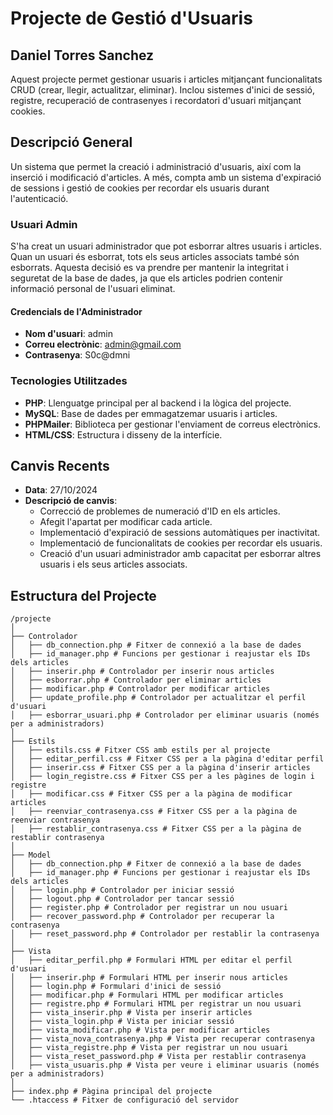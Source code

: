 # Projecte de Gestió d'Usuaris
## Daniel Torres Sanchez

Aquest projecte permet gestionar usuaris i articles mitjançant funcionalitats CRUD (crear, llegir, actualitzar, eliminar). Inclou sistemes d'inici de sessió, registre, recuperació de contrasenyes i recordatori d'usuari mitjançant cookies.

## Descripció General

Un sistema que permet la creació i administració d'usuaris, així com la inserció i modificació d'articles. A més, compta amb un sistema d'expiració de sessions i gestió de cookies per recordar els usuaris durant l'autenticació.

### Usuari Admin

S'ha creat un usuari administrador que pot esborrar altres usuaris i articles. Quan un usuari és esborrat, tots els seus articles associats també són esborrats. Aquesta decisió es va prendre per mantenir la integritat i seguretat de la base de dades, ja que els articles podrien contenir informació personal de l'usuari eliminat.

#### Credencials de l'Administrador
- **Nom d'usuari**: admin
- **Correu electrònic**: admin@gmail.com
- **Contrasenya**: S0c@dmni

### Tecnologies Utilitzades

- **PHP**: Llenguatge principal per al backend i la lògica del projecte.
- **MySQL**: Base de dades per emmagatzemar usuaris i articles.
- **PHPMailer**: Biblioteca per gestionar l'enviament de correus electrònics.
- **HTML/CSS**: Estructura i disseny de la interfície.

## Canvis Recents

- **Data**: 27/10/2024
- **Descripció de canvis**:
    - Correcció de problemes de numeració d'ID en els articles.
    - Afegit l'apartat per modificar cada article.
    - Implementació d'expiració de sessions automàtiques per inactivitat.
    - Implementació de funcionalitats de cookies per recordar els usuaris.
    - Creació d'un usuari administrador amb capacitat per esborrar altres usuaris i els seus articles associats.

## Estructura del Projecte

```plaintext
/projecte
│
├── Controlador
│   ├── db_connection.php # Fitxer de connexió a la base de dades
│   ├── id_manager.php # Funcions per gestionar i reajustar els IDs dels articles
│   ├── inserir.php # Controlador per inserir nous articles
│   ├── esborrar.php # Controlador per eliminar articles
│   ├── modificar.php # Controlador per modificar articles
│   ├── update_profile.php # Controlador per actualitzar el perfil d'usuari
│   ├── esborrar_usuari.php # Controlador per eliminar usuaris (només per a administradors)
│
├── Estils
│   ├── estils.css # Fitxer CSS amb estils per al projecte
│   ├── editar_perfil.css # Fitxer CSS per a la pàgina d'editar perfil
│   ├── inserir.css # Fitxer CSS per a la pàgina d'inserir articles
│   ├── login_registre.css # Fitxer CSS per a les pàgines de login i registre
│   ├── modificar.css # Fitxer CSS per a la pàgina de modificar articles
│   ├── reenviar_contrasenya.css # Fitxer CSS per a la pàgina de reenviar contrasenya
│   ├── restablir_contrasenya.css # Fitxer CSS per a la pàgina de restablir contrasenya
│
├── Model
│   ├── db_connection.php # Fitxer de connexió a la base de dades
│   ├── id_manager.php # Funcions per gestionar i reajustar els IDs dels articles
│   ├── login.php # Controlador per iniciar sessió
│   ├── logout.php # Controlador per tancar sessió
│   ├── register.php # Controlador per registrar un nou usuari
│   ├── recover_password.php # Controlador per recuperar la contrasenya
│   ├── reset_password.php # Controlador per restablir la contrasenya
│
├── Vista
│   ├── editar_perfil.php # Formulari HTML per editar el perfil d'usuari
│   ├── inserir.php # Formulari HTML per inserir nous articles
│   ├── login.php # Formulari d'inici de sessió
│   ├── modificar.php # Formulari HTML per modificar articles
│   ├── registre.php # Formulari HTML per registrar un nou usuari
│   ├── vista_inserir.php # Vista per inserir articles
│   ├── vista_login.php # Vista per iniciar sessió
│   ├── vista_modificar.php # Vista per modificar articles
│   ├── vista_nova_contrasenya.php # Vista per recuperar contrasenya
│   ├── vista_registre.php # Vista per registrar un nou usuari
│   ├── vista_reset_password.php # Vista per restablir contrasenya
│   ├── vista_usuaris.php # Vista per veure i eliminar usuaris (només per a administradors)
│
├── index.php # Pàgina principal del projecte
└── .htaccess # Fitxer de configuració del servidor
